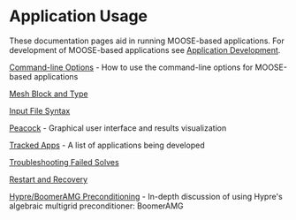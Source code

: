 # Application Usage

These documentation pages aid in running MOOSE-based applications.  For development of MOOSE-based applications see [Application Development](application_development/index.md).

[Command-line Options](command_line_usage.md) - How to use the command-line options for MOOSE-based applications

[Mesh Block and Type](mesh_block_type.md)

[Input File Syntax](input_syntax.md)

[Peacock](python:python/peacock.md) - Graphical user interface and results visualization

[Tracked Apps](tracked_apps.md) - A list of applications being developed

[Troubleshooting Failed Solves](failed_solves.md)

[Restart and Recovery](restart_recover.md)

[Hypre/BoomerAMG Preconditioning](hypre.md) - In-depth discussion of using Hypre's algebraic multigrid preconditioner: BoomerAMG
